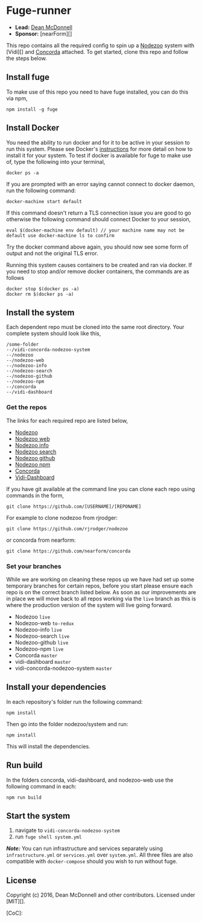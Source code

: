 # Fuge-runner

- __Lead:__ [Dean McDonnell][Lead]
- __Sponsor:__ [nearForm][]

This repo contains all the required config to spin up a [Nodezoo][] system with [Vidi][] and [Concorda][] attached. To get started, clone this repo and follow the steps below.

## Install fuge
To make use of this repo you need to have fuge installed, you can do this via npm,

```
npm install -g fuge
```

## Install Docker
You need the ability to run docker and for it to be active in your session to run this system. Please see Docker's [instructions][docker] for more detail on how to install it for your system. To test if docker is available for fuge to make use of, type the following into your terminal,

```
docker ps -a
```
If you are prompted with an error saying cannot connect to docker daemon, run the following command:

```
docker-machine start default
```

If this command doesn't return a TLS connection issue you are good to go otherwise the following command should connect Docker to your session,

```
eval $(docker-machine env default) // your machine name may not be default use docker-machine ls to confirm
```
Try the docker command above again, you should now see some form of output and not the original TLS error.

Running this system causes containers to be created and ran via docker.
If you need to stop and/or remove docker containers, the commands are as follows
```
docker stop $(docker ps -a)
docker rm $(docker ps -a)
```

## Install the system
Each dependent repo must be cloned into the same root directory. Your complete system should look like this,

```
/some-folder
--/vidi-concorda-nodezoo-system
--/nodezoo
--/nodezoo-web
--/nodezoo-info
--/nodezoo-search
--/nodezoo-github
--/nodezoo-npm
--/concorda
--/vidi-dashboard
```

### Get the repos
The links for each required repo are listed below,

- [Nodezoo][]
- [Nodezoo web][]
- [Nodezoo info][]
- [Nodezoo search][]
- [Nodezoo github][]
- [Nodezoo npm][]
- [Concorda][]
- [Vidi-Dashboard][]

If you have git available at the command line you can clone each repo using commands in the form,
```
git clone https://github.com/[USERNAME]/[REPONAME]
```
For example to clone nodezoo from rjrodger:
```
git clone https://github.com/rjrodger/nodezoo
```
or concorda from nearform:
```
git clone https://github.com/nearform/concorda
```

### Set your branches
While we are working on cleaning these repos up we have had set up some temporary branches for certain repos, before you start please ensure each repo is on the correct branch listed below. As soon as our improvements are in place we will move back to all repos working via the `live` branch as this is where the production version of the system will live going forward.

- Nodezoo  `live`
- Nodezoo-web `to-redux`
- Nodezoo-info `live`
- Nodezoo-search `live`
- Nodezoo-github `live`
- Nodezoo-npm `live`
- Concorda `master`
- vidi-dashboard `master`
- vidi-concorda-nodezoo-system `master`

## Install your dependencies
In each repository's folder run the following command:
```
npm install
```
Then go into the folder nodezoo/system and run:
```
npm install
```
This will install the dependencies.

## Run build

In the folders concorda, vidi-dashboard, and nodezoo-web use the following command in each:
```
npm run build
```

## Start the system

1. navigate to `vidi-concorda-nodezoo-system`
2. run `fuge shell system.yml`

___Note:___ You can run infrastructure and services separately using `infrastructure.yml` or `services.yml` over `system.yml`. All three files are also compatible with `docker-compose` should you wish to run without fuge.


## License
Copyright (c) 2016, Dean McDonnell and other contributors.
Licensed under [MIT][].

[Nodezoo]: https://github.com/rjrodger/nodezoo
[Nodezoo web]: https://github.com/rjrodger/nodezoo-web
[Nodezoo info]: https://github.com/rjrodger/nodezoo-info
[Nodezoo search]: https://github.com/rjrodger/nodezoo-search
[Nodezoo github]: https://github.com/rjrodger/nodezoo-github
[Nodezoo npm]: https://github.com/rjrodger/nodezoo-npm
[Concorda]: https://github.com/nearform/concorda
[Vidi-Dashboard]: https://github.com/vidi-insights/vidi-dashboard
[Lead]: https://github.com/mcdonnelldean
[CoC]:

[docker]: ./

